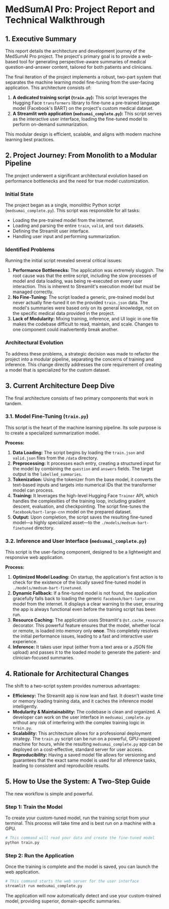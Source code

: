 # MedSumAI Pro: Project Report and Technical Walkthrough

## 1. Executive Summary

This report details the architecture and development journey of the MedSumAI Pro project. The project's primary goal is to provide a web-based tool for generating perspective-aware summaries of medical question-and-answer content, tailored for both patients and clinicians.

The final iteration of the project implements a robust, two-part system that separates the machine learning model fine-tuning from the user-facing application. This architecture consists of:

1.  **A dedicated training script (`train.py`):** This script leverages the Hugging Face `transformers` library to fine-tune a pre-trained language model (Facebook's BART) on the project's custom medical dataset.
2.  **A Streamlit web application (`medsumai_complete.py`):** This script serves as the interactive user interface, loading the fine-tuned model to perform on-demand summarization.

This modular design is efficient, scalable, and aligns with modern machine learning best practices.

## 2. Project Journey: From Monolith to a Modular Pipeline

The project underwent a significant architectural evolution based on performance bottlenecks and the need for true model customization.

### Initial State

The project began as a single, monolithic Python script (`medsumai_complete.py`). This script was responsible for all tasks:
- Loading the pre-trained model from the internet.
- Loading and parsing the entire `train`, `valid`, and `test` datasets.
- Defining the Streamlit user interface.
- Handling user input and performing summarization.

### Identified Problems

Running the initial script revealed several critical issues:

1.  **Performance Bottlenecks:** The application was extremely sluggish. The root cause was that the entire script, including the slow processes of model and data loading, was being re-executed on every user interaction. This is inherent to Streamlit's execution model but must be managed correctly.
2.  **No Fine-Tuning:** The script loaded a generic, pre-trained model but never actually fine-tuned it on the provided `train.json` data. The model's summaries were based only on its general knowledge, not on the specific medical data provided in the project.
3.  **Lack of Modularity:** Mixing training, inference, and UI logic in one file makes the codebase difficult to read, maintain, and scale. Changes to one component could inadvertently break another.

### Architectural Evolution

To address these problems, a strategic decision was made to refactor the project into a modular pipeline, separating the concerns of training and inference. This change directly addresses the core requirement of creating a model that is specialized for the custom dataset.

## 3. Current Architecture Deep Dive

The final architecture consists of two primary components that work in tandem.

### 3.1. Model Fine-Tuning (`train.py`)

This script is the heart of the machine learning pipeline. Its sole purpose is to create a specialized summarization model.

**Process:**

1.  **Data Loading:** The script begins by loading the `train.json` and `valid.json` files from the `/data` directory.
2.  **Preprocessing:** It processes each entry, creating a structured input for the model by combining the `question` and `answers` fields. The target output is the `labelled_summaries`.
3.  **Tokenization:** Using the tokenizer from the base model, it converts the text-based inputs and targets into numerical IDs that the transformer model can process.
4.  **Training:** It leverages the high-level Hugging Face `Trainer` API, which handles the complexities of the training loop, including gradient descent, evaluation, and checkpointing. The script fine-tunes the `facebook/bart-large-cnn` model on the prepared dataset.
5.  **Output:** Upon completion, the script saves the resulting fine-tuned model—a highly specialized asset—to the `./models/medsum-bart-finetuned` directory.

### 3.2. Inference and User Interface (`medsumai_complete.py`)

This script is the user-facing component, designed to be a lightweight and responsive web application.

**Process:**

1.  **Optimized Model Loading:** On startup, the application's first action is to check for the existence of the locally saved fine-tuned model in `./models/medsum-bart-finetuned`.
2.  **Dynamic Fallback:** If a fine-tuned model is not found, the application gracefully falls back to loading the generic `facebook/bart-large-cnn` model from the internet. It displays a clear warning to the user, ensuring the app is always functional even before the training script has been run.
3.  **Resource Caching:** The application uses Streamlit's `@st.cache_resource` decorator. This powerful feature ensures that the model, whether local or remote, is loaded into memory only **once**. This completely resolves the initial performance issues, leading to a fast and interactive user experience.
4.  **Inference:** It takes user input (either from a text area or a JSON file upload) and passes it to the loaded model to generate the patient- and clinician-focused summaries.

## 4. Rationale for Architectural Changes

The shift to a two-script system provides numerous advantages:

-   **Efficiency:** The Streamlit app is now lean and fast. It doesn't waste time or memory loading training data, and it caches the inference model intelligently.
-   **Modularity & Maintainability:** The codebase is clean and organized. A developer can work on the user interface in `medsumai_complete.py` without any risk of interfering with the complex training logic in `train.py`.
-   **Scalability:** This architecture allows for a professional deployment strategy. The `train.py` script can be run on a powerful, GPU-equipped machine for hours, while the resulting `medsumai_complete.py` app can be deployed on a cost-effective, standard server for user access.
-   **Reproducibility:** Having a saved model file allows for versioning and guarantees that the exact same model is used for all inference tasks, leading to consistent and reproducible results.

## 5. How to Use the System: A Two-Step Guide

The new workflow is simple and powerful.

### Step 1: Train the Model

To create your custom-tuned model, run the training script from your terminal. This process will take time and is best run on a machine with a GPU.

```bash
# This command will read your data and create the fine-tuned model
python train.py
```

### Step 2: Run the Application

Once the training is complete and the model is saved, you can launch the web application.

```bash
# This command starts the web server for the user interface
streamlit run medsumai_complete.py
```

The application will now automatically detect and use your custom-trained model, providing superior, domain-specific summaries.
